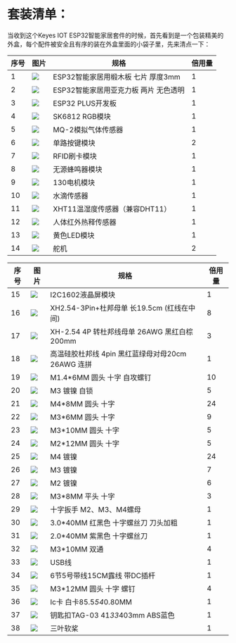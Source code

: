 # 套装清单：当收到这个Keyes IOT ESP32智能家居套件的时候，首先看到是一个包装精美的外盒，每个配件被安全且有序的装在外盒里面的小袋子里，先来清点一下：|序号|图片|规格|倍用量||-|-|-|-||1|![](media/1ff9ca42ff21dff762e29dbb93e21b4e.jpeg)|ESP32智能家居用椴木板 七片 厚度3mm|1||2|![](media/02450e07c996853fbad4d180a4bb9c02.jpeg)|ESP32智能家居用亚克力板 两片 无色透明|1||3|![](media/db0239ad87202a5a7d5194c5631d07d6.jpeg)|ESP32 PLUS开发板|1||4|![](media/2f7bd7f3e7c303e7532de6a5527f839a.png)|SK6812 RGB模块|1||5|![](media/d36003a6ef55accaea6b723405a47e1e.png)|MQ-2模拟气体传感器|1||6|![](media/4e57aa302e31fdd3bd6e1233cf4d6e88.png)|单路按键模块|2||7|![](media/ea54983745d2eebd53d041185c28e73b.png)|RFID刷卡模块|1||8|![](media/aa2dc52cf306b6a272f74eaa50d612a3.png)|无源蜂鸣器模块|1||9|![](media/dccd9346e1e4863cdbaf64ddb957379a.png)|130电机模块|1||10|![](media/9e8793031725d4816a934607009288db.png)|水滴传感器|1||11|![](media/2d013e7634507fa3570235454abcd3fc.png)|XHT11温湿度传感器（兼容DHT11）|1||12|![](media/239131563f68fbf379e97d8384cf2d9b.png)|人体红外热释传感器|1||13|![](media/539cdc7373aa76311c420b60818e33b3.png)|黄色LED模块|1||14|![](media/c79fddd8b3087d769353158024c4ad3d.png)|舵机|2||序号|图片|规格|倍用量||-|-|-|-||15|![](media/a1b17ed711e846bbf71c05769c2f2fa3.png)|I2C1602液晶屏模块|1||16|![](media/c59ae888dc6d71e8f6e0975629a88dd4.png)|XH2.54-3Pin+杜邦母单 长19.5cm (红线在中间)|8||17|![](media/9a16ac3df731a5ec4d99285136939d92.png)|XH-2.54 4P 转杜邦线母单 26AWG 黑红白棕 200mm|3||18|![](media/90c270d9a66fdebe7e48c4b981848701.png)|高温硅胶杜邦线 4pin 黑红蓝绿母对母20cm 26AWG 连拼|1||19|![](media/c690465863f69298b19827cde5128f79.png)|M1.4*6MM 圆头 十字 自攻螺钉|10||20|![](media/0f61ce9e2292fa53d139281fc71092bf.png)|M3 镀镍 自锁|5||21|![](media/633c03364383bf7f7eeca4d74a4eaada.png)|M4*8MM 圆头 十字|24||22|![](media/d78ccac9728d58903e3561704acbe6dc.png)|M3*6MM 圆头 十字|9||23|![](media/623cdfd90b07f470c17d0c5998bd46af.png)|M3*10MM 圆头 十字|5||24|![](media/ce5c5be85f502c898dd9252a17e9d9fe.png)|M2*12MM 圆头 十字|5||25|![](media/7ee440258b612c64f900de1f0f8a710d.png)|M4 镀镍|24||26|![](media/a0b10f6e28fb19934e1fa34180ba9c4c.png)|M3 镀镍|7||27|![](media/edd71615a0c4b0375d559814b5d3ad6d.png)|M2 镀镍|6||28|![](media/1faf1767891020e7c190d81f25279eed.png)|M3*8MM 平头 十字|3||29|![](media/e8e1c04d2c03b995842b0bd92e2fdf72.jpeg)|十字扳手 M2、M3、M4螺母|1||30|![](media/f353b46e6c2c0597c3268d5aa137fd99.png)|3.0*40MM 红黑色 十字螺丝刀 刀头加粗|1||31|![](media/aa12dd0fe16e3f122e1822f671b3c0c7.png)|2.0*40MM 紫黑色 十字螺丝刀|1||32|![](media/aff257d4c8f9d1bee8dbacc9b8aca0f0.png)|M3*10MM 双通|4||33|![](media/50618f1d7d84d46dc4733e1df96f2c74.png)|USB线|1||34|![](media/8ef88abb35e6b91d4a801552576eba6d.png)|6节5号带线15CM露线 带DC插杆|1||35|![](media/9dc3f434f4f5ddc84c01f956b1e75527.png)|M3*12MM 圆头 十字 螺钉|4||36|![](media/2915b3c9efcf551c876bea6d123db870.png)|Ic卡 白卡85.5*54*0.80MM|1||37|![](media/51b4fe77cf2a9c1f4cef27f99f220f78.png)|钥匙扣TAG-03 41*33*403mm ABS蓝色|1||38|![](media/16f725d5da5b576a79e9299717d811d7.png)|三叶软桨|1|